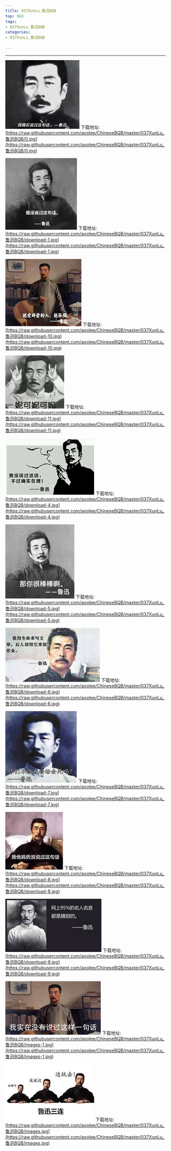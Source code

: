 ```yaml
---
title: 037XunLu_鲁迅BQB
top: 963
tags:
- 037XunLu_鲁迅BQB
categories:
- 037XunLu_鲁迅BQB

---
```


------

<!-- more -->

![](https://raw.githubusercontent.com/aoolee/ChineseBQB/master/037XunLu_鲁迅BQB/0.jpg)
下载地址:[https://raw.githubusercontent.com/aoolee/ChineseBQB/master/037XunLu_鲁迅BQB/0.jpg](https://raw.githubusercontent.com/aoolee/ChineseBQB/master/037XunLu_鲁迅BQB/0.jpg)

![](https://raw.githubusercontent.com/aoolee/ChineseBQB/master/037XunLu_鲁迅BQB/download-1.jpg)
下载地址:[https://raw.githubusercontent.com/aoolee/ChineseBQB/master/037XunLu_鲁迅BQB/download-1.jpg](https://raw.githubusercontent.com/aoolee/ChineseBQB/master/037XunLu_鲁迅BQB/download-1.jpg)

![](https://raw.githubusercontent.com/aoolee/ChineseBQB/master/037XunLu_鲁迅BQB/download-10.jpg)
下载地址:[https://raw.githubusercontent.com/aoolee/ChineseBQB/master/037XunLu_鲁迅BQB/download-10.jpg](https://raw.githubusercontent.com/aoolee/ChineseBQB/master/037XunLu_鲁迅BQB/download-10.jpg)

![](https://raw.githubusercontent.com/aoolee/ChineseBQB/master/037XunLu_鲁迅BQB/download-11.jpg)
下载地址:[https://raw.githubusercontent.com/aoolee/ChineseBQB/master/037XunLu_鲁迅BQB/download-11.jpg](https://raw.githubusercontent.com/aoolee/ChineseBQB/master/037XunLu_鲁迅BQB/download-11.jpg)

![](https://raw.githubusercontent.com/aoolee/ChineseBQB/master/037XunLu_鲁迅BQB/download-4.jpg)
下载地址:[https://raw.githubusercontent.com/aoolee/ChineseBQB/master/037XunLu_鲁迅BQB/download-4.jpg](https://raw.githubusercontent.com/aoolee/ChineseBQB/master/037XunLu_鲁迅BQB/download-4.jpg)

![](https://raw.githubusercontent.com/aoolee/ChineseBQB/master/037XunLu_鲁迅BQB/download-5.jpg)
下载地址:[https://raw.githubusercontent.com/aoolee/ChineseBQB/master/037XunLu_鲁迅BQB/download-5.jpg](https://raw.githubusercontent.com/aoolee/ChineseBQB/master/037XunLu_鲁迅BQB/download-5.jpg)

![](https://raw.githubusercontent.com/aoolee/ChineseBQB/master/037XunLu_鲁迅BQB/download-6.jpg)
下载地址:[https://raw.githubusercontent.com/aoolee/ChineseBQB/master/037XunLu_鲁迅BQB/download-6.jpg](https://raw.githubusercontent.com/aoolee/ChineseBQB/master/037XunLu_鲁迅BQB/download-6.jpg)

![](https://raw.githubusercontent.com/aoolee/ChineseBQB/master/037XunLu_鲁迅BQB/download-7.jpg)
下载地址:[https://raw.githubusercontent.com/aoolee/ChineseBQB/master/037XunLu_鲁迅BQB/download-7.jpg](https://raw.githubusercontent.com/aoolee/ChineseBQB/master/037XunLu_鲁迅BQB/download-7.jpg)

![](https://raw.githubusercontent.com/aoolee/ChineseBQB/master/037XunLu_鲁迅BQB/download-8.jpg)
下载地址:[https://raw.githubusercontent.com/aoolee/ChineseBQB/master/037XunLu_鲁迅BQB/download-8.jpg](https://raw.githubusercontent.com/aoolee/ChineseBQB/master/037XunLu_鲁迅BQB/download-8.jpg)

![](https://raw.githubusercontent.com/aoolee/ChineseBQB/master/037XunLu_鲁迅BQB/download-9.jpg)
下载地址:[https://raw.githubusercontent.com/aoolee/ChineseBQB/master/037XunLu_鲁迅BQB/download-9.jpg](https://raw.githubusercontent.com/aoolee/ChineseBQB/master/037XunLu_鲁迅BQB/download-9.jpg)

![](https://raw.githubusercontent.com/aoolee/ChineseBQB/master/037XunLu_鲁迅BQB/images-1.jpg)
下载地址:[https://raw.githubusercontent.com/aoolee/ChineseBQB/master/037XunLu_鲁迅BQB/images-1.jpg](https://raw.githubusercontent.com/aoolee/ChineseBQB/master/037XunLu_鲁迅BQB/images-1.jpg)

![](https://raw.githubusercontent.com/aoolee/ChineseBQB/master/037XunLu_鲁迅BQB/images.jpg)
下载地址:[https://raw.githubusercontent.com/aoolee/ChineseBQB/master/037XunLu_鲁迅BQB/images.jpg](https://raw.githubusercontent.com/aoolee/ChineseBQB/master/037XunLu_鲁迅BQB/images.jpg)


